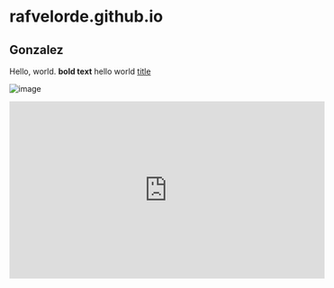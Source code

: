 # rafvelorde.github.io
## Gonzalez
Hello, world.
**bold text** hello world
[title](https://jhs.adnu.edu.ph/pluginfile.php/173231/block_html/content/AdNU-JHS-Calendar.png?time=1697173925814)

![image](https://github.com/rafvelorde/rafvelorde.github.io/assets/152232710/cb48088b-c1d7-42e5-b9c4-e4f5dfd2802a](https://www.google.com/imgres?imgurl=https%3A%2F%2Fhips.hearstapps.com%2Fhmg-prod%2Fimages%2Ftaylor-swift-performs-onstage-for-night-one-of-taylor-swift-news-photo-1689066293.jpg%3Fcrop%3D0.70801xw%3A1xh%3Bcenter%2Ctop%26resize%3D1200%3A*&tbnid=3l0lHvLGCrACNM&vet=12ahUKEwj9juumxPmCAxUER2wGHVBXD54QMygUegUIARCbAQ..i&imgrefurl=https%3A%2F%2Fwww.harpersbazaar.com%2Fuk%2Fculture%2Fculture-news%2Fa45081274%2Ftaylor-swift-the-eras-tour-film%2F&docid=6jG0MG7BlQWkxM&w=724&h=725&q=taylor%20swift&ved=2ahUKEwj9juumxPmCAxUER2wGHVBXD54QMygUegUIARCbAQ)https://www.google.com/imgres?imgurl=https%3A%2F%2Fhips.hearstapps.com%2Fhmg-prod%2Fimages%2Ftaylor-swift-performs-onstage-for-night-one-of-taylor-swift-news-photo-1689066293.jpg%3Fcrop%3D0.70801xw%3A1xh%3Bcenter%2Ctop%26resize%3D1200%3A*&tbnid=3l0lHvLGCrACNM&vet=12ahUKEwj9juumxPmCAxUER2wGHVBXD54QMygUegUIARCbAQ..i&imgrefurl=https%3A%2F%2Fwww.harpersbazaar.com%2Fuk%2Fculture%2Fculture-news%2Fa45081274%2Ftaylor-swift-the-eras-tour-film%2F&docid=6jG0MG7BlQWkxM&w=724&h=725&q=taylor%20swift&ved=2ahUKEwj9juumxPmCAxUER2wGHVBXD54QMygUegUIARCbAQ)




<iframe width="560" height="315" src="https://www.youtube.com/embed/LQn-jc7CBa4?si=vN9b2gopwWz34R0x" title="YouTube video player" frameborder="0" allow="accelerometer; autoplay; clipboard-write; encrypted-media; gyroscope; picture-in-picture; web-share" allowfullscreen></iframe>
